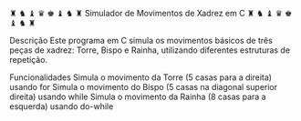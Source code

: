 ♜ ♞ ♝ ♛ ♚ ♝ ♞ ♜ Simulador de Movimentos de Xadrez em C ♜ ♞ ♝ ♛ ♚ ♝ ♞ ♜

Descrição
Este programa em C simula os movimentos básicos de três peças de xadrez: Torre, Bispo e Rainha, utilizando diferentes estruturas de repetição.

Funcionalidades
Simula o movimento da Torre (5 casas para a direita) usando for
Simula o movimento do Bispo (5 casas na diagonal superior direita) usando while
Simula o movimento da Rainha (8 casas para a esquerda) usando do-while
